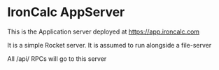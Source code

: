 # IronCalc AppServer

This is the Application server deployed at https://app.ironcalc.com

It is a simple Rocket server. It is assumed to run alongside a file-server

All /api/ RPCs will go to this server
